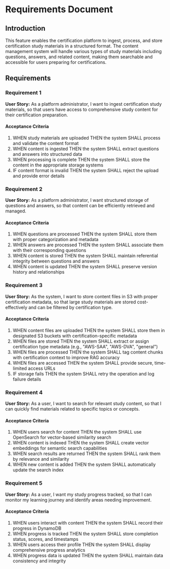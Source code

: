 # Requirements Document

## Introduction

This feature enables the certification platform to ingest, process, and store certification study materials in a structured format. The content management system will handle various types of study materials including questions, answers, and related content, making them searchable and accessible for users preparing for certifications.

## Requirements

### Requirement 1

**User Story:** As a platform administrator, I want to ingest certification study materials, so that users have access to comprehensive study content for their certification preparation.

#### Acceptance Criteria

1. WHEN study materials are uploaded THEN the system SHALL process and validate the content format
2. WHEN content is ingested THEN the system SHALL extract questions and answers into structured data
3. WHEN processing is complete THEN the system SHALL store the content in the appropriate storage systems
4. IF content format is invalid THEN the system SHALL reject the upload and provide error details

### Requirement 2

**User Story:** As a platform administrator, I want structured storage of questions and answers, so that content can be efficiently retrieved and managed.

#### Acceptance Criteria

1. WHEN questions are processed THEN the system SHALL store them with proper categorization and metadata
2. WHEN answers are processed THEN the system SHALL associate them with their corresponding questions
3. WHEN content is stored THEN the system SHALL maintain referential integrity between questions and answers
4. WHEN content is updated THEN the system SHALL preserve version history and relationships

### Requirement 3

**User Story:** As the system, I want to store content files in S3 with proper certification metadata, so that large study materials are stored cost-effectively and can be filtered by certification type.

#### Acceptance Criteria

1. WHEN content files are uploaded THEN the system SHALL store them in designated S3 buckets with certification-specific metadata
2. WHEN files are stored THEN the system SHALL extract or assign certification type metadata (e.g., "AWS-SAA", "AWS-DVA", "general")
3. WHEN files are processed THEN the system SHALL tag content chunks with certification context to improve RAG accuracy
4. WHEN files are accessed THEN the system SHALL provide secure, time-limited access URLs
5. IF storage fails THEN the system SHALL retry the operation and log failure details

### Requirement 4

**User Story:** As a user, I want to search for relevant study content, so that I can quickly find materials related to specific topics or concepts.

#### Acceptance Criteria

1. WHEN users search for content THEN the system SHALL use OpenSearch for vector-based similarity search
2. WHEN content is indexed THEN the system SHALL create vector embeddings for semantic search capabilities
3. WHEN search results are returned THEN the system SHALL rank them by relevance and similarity
4. WHEN new content is added THEN the system SHALL automatically update the search index

### Requirement 5

**User Story:** As a user, I want my study progress tracked, so that I can monitor my learning journey and identify areas needing improvement.

#### Acceptance Criteria

1. WHEN users interact with content THEN the system SHALL record their progress in DynamoDB
2. WHEN progress is tracked THEN the system SHALL store completion status, scores, and timestamps
3. WHEN users access their profile THEN the system SHALL display comprehensive progress analytics
4. WHEN progress data is updated THEN the system SHALL maintain data consistency and integrity